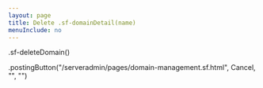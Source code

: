```yaml
---
layout: page
title: Delete .sf-domainDetail(name)
menuInclude: no
---
```

<div class="centered-buttons">
.sf-deleteDomain()
</div>

<div class="centered-buttons" style="margin-top:1em">
.postingButton("/serveradmin/pages/domain-management.sf.html", Cancel, "", "")
</div>